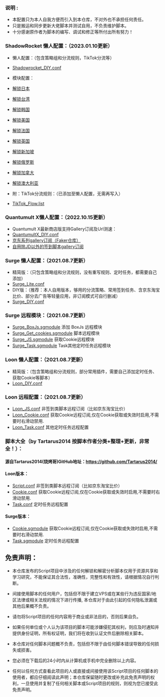 
### 说明 :

* 本配置只为本人自我方便而引入到本仓库，不对外也不承担任何责任。
* 只是搬运和同步更新大佬脚本并测试自用，不负责维护脚本。
* 十分感谢原作者为脚本的编写、调试和修正等所付出所有努力！

### ShadowRocket 懒人配置：（2023.01.10更新）

* 懒人配置：（包含策略组和分流规则，TikTok分流等）
* [Shadowrocket_DIY.conf](https://github.com/Kooking-Lin/TikTok_CN-SET/blob/main/ShadowRocket_SET/Shadowrocket_DIY.conf)

* 模块配置：
* [解锁日本](https://github.com/Kooking-Lin/TikTok_CN-SET/blob/main/ShadowRocket_SET/JP_Kooking.sgmodule)
* [解锁台湾](https://github.com/Kooking-Lin/TikTok_CN-SET/blob/main/ShadowRocket_SET/TW_Kooking.sgmodule)
* [解锁韩国](https://github.com/Kooking-Lin/TikTok_CN-SET/blob/main/ShadowRocket_SET/KR_Kooking.sgmodule)
* [解锁美国](https://github.com/Kooking-Lin/TikTok_CN-SET/blob/main/ShadowRocket_SET/US_Kooking.sgmodule)
* [解锁法国](https://github.com/Kooking-Lin/TikTok_CN-SET/blob/main/ShadowRocket_SET/FR_Kooking.sgmodule)
* [解锁英国](https://github.com/Kooking-Lin/TikTok_CN-SET/blob/main/ShadowRocket_SET/GB_Kooking.sgmodule)
* [解锁新加坡](https://github.com/Kooking-Lin/TikTok_CN-SET/blob/main/ShadowRocket_SET/SG_Kooking.sgmodule)
* [解锁俄罗斯](https://github.com/Kooking-Lin/TikTok_CN-SET/blob/main/ShadowRocket_SET/RU_Kooking.sgmodule)
* [解锁加拿大](https://github.com/Kooking-Lin/TikTok_CN-SET/blob/main/ShadowRocket_SET/CA_Kooking.sgmodule)
* [解锁澳大利亚](https://github.com/Kooking-Lin/TikTok_CN-SET/blob/main/ShadowRocket_SET/AU_Kooking.sgmodule)

* 附：TikTok分流规则：（已添加至懒人配置，无需再写入）
* [TikTok_Flow.list](https://github.com/Kooking-Lin/TikTok_CN-SET/blob/main/ShadowRocket_SET/TikTok_Flow.list)


### Quantumult X懒人配置：（2022.10.15更新）
* Quantumult X最新商店版支持Gallery订阅及Url测速：
* [QuantumultX_DIY.conf](https://github.com/Kooking-Lin/TikTok_CN-SET/blob/main/QuantumultX_SET/QuantumultX_DIY.conf)
* [京东系列gallery订阅（Faker仓库）](https://github.com/Kooking-Lin/TikTok_CN-SET/blob/main/QuantumultX_SET/QuantumultX_JD.json)
* [自用除JD以外的签到脚本gallery订阅](https://github.com/Kooking-Lin/TikTok_CN-SET/blob/main/QuantumultX_SET/QuantumultX_Task.json)


### Surge 懒人配置：（2021.08.7更新）
* 精简版：（只包含策略组和分流规则，没有重写规则、定时任务，都需要自己添加）
* [Surge_Lite.conf](https://github.com/Kooking-Lin/TikTok_CN-SET/blob/main/Surge_SET/Surge_Lite.conf)
* DIY版：（推荐：本人自用版本，够用的分流策略、常用签到任务、含京东淘宝比价、部分去广告等轻量应用，非订阅模式可自行删减）
* [Surge_DIY.conf](https://github.com/Kooking-Lin/TikTok_CN-SET/blob/main/Surge_SET/Surge_DIY.conf)
### Surge 远程模块：（2021.08.7更新）
* [Surge_BoxJs.sgmodule](https://github.com/Kooking-Lin/TikTok_CN-SET/blob/main/Surge_SET/Surge_BoxJs.sgmodule) 添加 BoxJs 远程模块
* [Surge_Get_cookies.sgmodule](https://github.com/Kooking-Lin/TikTok_CN-SET/blob/main/Surge_SET/Surge_Get_Cookies.sgmodule) 脚本远程模块
* [Surge_JS.sgmodule](https://github.com/Kooking-Lin/TikTok_CN-SET/blob/main/Surge_SET/Surge_JS.sgmodule) 获取Cookie远程模块
* [Surge_Task.sgmodule](https://github.com/Kooking-Lin/TikTok_CN-SET/blob/main/Surge_SET/Surge_Task.sgmodule) Task其他定时任务远程模块


### Loon 懒人配置：（2021.08.7更新）
* 精简版：（包含策略组和分流规则，部分常用插件，需要自己添加定时任务、获取Cookie等脚本）
* [Loon_DIY.conf](https://github.com/Kooking-Lin/TikTok_CN-SET/blob/main/Loon_SET/Loon_DIY.conf)
### Loon 远程配置：（2021.08.7更新）
* [Loon_JS.conf](https://github.com/Kooking-Lin/TikTok_CN-SET/blob/main/Loon_SET/Loon_JS.conf) 非签到类脚本远程订阅（比如京东淘宝比价）
* [Loon_Cookie.conf](https://github.com/Kooking-Lin/TikTok_CN-SET/blob/main/Loon_SET/Loon_Cookie.conf) 获取Cookie远程订阅,仅在Cookie获取或失效时启用,不需要时右滑动禁用.
* [Loon_Task.conf](https://github.com/Kooking-Lin/TikTok_CN-SET/blob/main/Loon_SET/Loon_Task.conf) 其他定时任务远程配置


### 脚本大全（by Tartarus2014 按脚本作者分类+整理+更新，非常全！）：
#### 源自Tartarus2014(烧烤哥)GitHub地址：https://github.com/Tartarus2014/ 
#### Loon版本：
* [Script.conf](https://raw.githubusercontent.com/Tartarus2014/Loon-Script/master/Script.conf) 非签到类脚本远程订阅（比如京东淘宝比价）
* [Cookie.conf](https://raw.githubusercontent.com/Tartarus2014/Loon-Script/master/Cookie.conf) 获取Cookie远程订阅,仅在Cookie获取或失效时启用,不需要时右滑动禁用.
* [Task.conf](https://raw.githubusercontent.com/Tartarus2014/Loon-Script/master/Task.conf) 定时任务远程配置
#### Surge版本：
* [Cookie.sgmodule](https://raw.githubusercontent.com/Tartarus2014/Surge-Script/master/Cookie.sgmodule) 获取Cookie远程订阅,仅在Cookie获取或失效时启用,不需要时右滑动禁用.
* [Task.sgmodule](https://raw.githubusercontent.com/Tartarus2014/Surge-Script/master/Task.sgmodule) 定时任务远程配置


## 免责声明：

* 本仓库发布的Script项目中涉及的任何解锁和解密分析脚本仅用于资源共享和学习研究，不能保证其合法性，准确性，完整性和有效性，请根据情况自行判断。

* 间接使用脚本的任何用户，包括但不限于建立VPS或在某些行为违反国家/地区法律或相关法规的情况下进行传播, 本仓库对于由此引起的任何隐私泄漏或其他后果概不负责。

* 请勿将Script项目的任何内容用于商业或非法目的，否则后果自负。

* 如果任何单位或个人认为该项目的脚本可能涉嫌侵犯其权利，则应及时通知并提供身份证明，所有权证明，我们将在收到认证文件后删除相关脚本。

* 本仓库对任何脚本问题概不负责，包括但不限于由任何脚本错误导致的任何损失或损害。

* 您必须在下载后的24小时内从计算机或手机中完全删除以上内容。

* 任何以任何方式查看此项目的人或直接或间接使用该Script项目的任何脚本的使用者，都应仔细阅读此声明；本仓库保留随时更改或补充此免责声明的权利，一旦使用并复制了任何相关脚本或Script项目的规则，则视为您已接受此免责声明。

